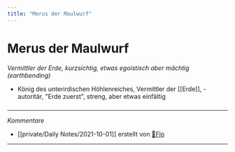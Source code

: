 ```yaml
---
title: "Merus der Maulwurf"
---
```

# Merus der Maulwurf
*Vermittler der Erde, kurzsichtig, etwas egoistisch aber mächtig (earthbending)*
- König des unterirdischen Höhlenreiches, Vermittler der [[Erde]], - autoritär, "Erde zuerst", streng, aber etwas einfältig

#####
---
*Kommentare*
- [[private/Daily Notes/2021-10-01]] erstellt von [🦝Flo](private/🦝Flo.md)
---
